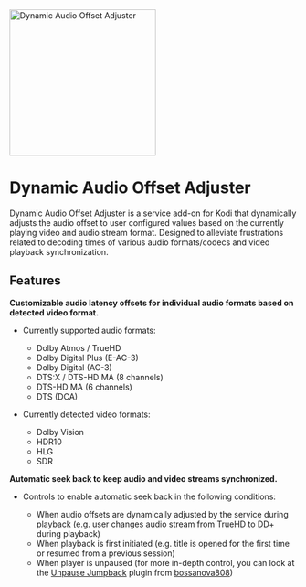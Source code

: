 <img src="https://raw.githubusercontent.com/matthane/script.dynamic.audio.offset.adjuster/refs/heads/main/resources/icon.png" width="256" height="256" alt="Dynamic Audio Offset Adjuster">

# Dynamic Audio Offset Adjuster

Dynamic Audio Offset Adjuster is a service add-on for Kodi that dynamically adjusts the audio offset to user configured values based on the currently playing video and audio stream format. Designed to alleviate frustrations related to decoding times of various audio formats/codecs and video playback synchronization. 

## Features

**Customizable audio latency offsets for individual audio formats based on detected video format.**

- Currently supported audio formats:
  - Dolby Atmos / TrueHD
  - Dolby Digital Plus (E-AC-3)
  - Dolby Digital (AC-3)
  - DTS:X / DTS-HD MA (8 channels)
  - DTS-HD MA (6 channels)
  - DTS (DCA)

- Currently detected video formats:
  - Dolby Vision
  - HDR10
  - HLG
  - SDR

**Automatic seek back to keep audio and video streams synchronized.**

- Controls to enable automatic seek back in the following conditions:

  - When audio offsets are dynamically adjusted by the service during playback (e.g. user changes audio stream from TrueHD to DD+ during playback)
  - When playback is first initiated (e.g. title is opened for the first time or resumed from a previous session)
  - When player is unpaused (for more in-depth control, you can look at the [Unpause Jumpback](https://github.com/bossanova808/script.xbmc.unpausejumpback) plugin from [bossanova808](https://github.com/bossanova808))